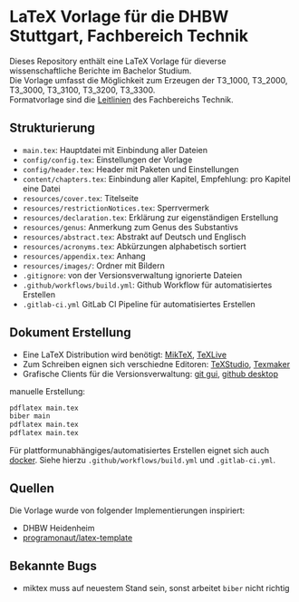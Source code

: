 # LaTeX Vorlage für die DHBW Stuttgart, Fachbereich Technik

Dieses Repository enthält eine LaTeX Vorlage für dieverse wissenschaftliche Berichte im Bachelor Studium. \
Die Vorlage umfasst die Möglichkeit zum Erzeugen der T3_1000, T3_2000, T3_3000, T3_3100, T3_3200, T3_3300. \
Formatvorlage sind die [Leitlinien](https://www.dhbw.de/die-dhbw/dokumente#Dokumente_Technik) des Fachbereichs Technik.

## Strukturierung
- `main.tex`: Hauptdatei mit Einbindung aller Dateien
- `config/config.tex`: Einstellungen der Vorlage
- `config/header.tex`: Header mit Paketen und Einstellungen
- `content/chapters.tex`: Einbindung aller Kapitel, Empfehlung: pro Kapitel eine Datei
- `resources/cover.tex`: Titelseite
- `resources/restrictionNotices.tex`: Sperrvermerk
- `resources/declaration.tex`: Erklärung zur eigenständigen Erstellung
- `resources/genus`: Anmerkung zum Genus des Substantivs
- `resources/abstract.tex`: Abstrakt auf Deutsch und Englisch
- `resources/acronyms.tex`: Abkürzungen alphabetisch sortiert
- `resources/appendix.tex`: Anhang
- `resources/images/`: Ordner mit Bildern
- `.gitignore`: von der Versionsverwaltung ignorierte Dateien
- `.github/workflows/build.yml`: Github Workflow für automatisiertes Erstellen
- `.gitlab-ci.yml` GitLab CI Pipeline für automatisiertes Erstellen

## Dokument Erstellung

- Eine LaTeX Distribution wird benötigt: [MikTeX](https://miktex.org/), [TeXLive](https://www.tug.org/texlive/)
- Zum Schreiben eignen sich verschiedne Editoren: [TeXStudio](https://www.texstudio.org/), [Texmaker](https://www.xm1math.net/texmaker/)
- Grafische Clients für die Versionsverwaltung: [git gui](https://git-scm.com/), [github desktop](https://desktop.github.com/)

manuelle Erstellung:
```bash
pdflatex main.tex
biber main
pdflatex main.tex
pdflatex main.tex
```

Für plattformunabhängiges/automatisiertes Erstellen eignet sich auch [docker](https://docs.docker.com/get-started/). Siehe hierzu `.github/workflows/build.yml` und `.gitlab-ci.yml`.

## Quellen
Die Vorlage wurde von folgender Implementierungen inspiriert:
- DHBW Heidenheim
- [programonaut/latex-template](https://github.com/programonaut/latex-template)

## Bekannte Bugs
- miktex muss auf neuestem Stand sein, sonst arbeitet `biber` nicht richtig
